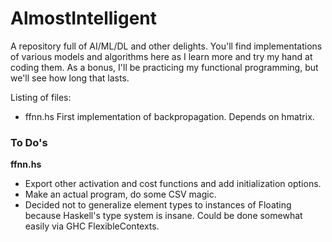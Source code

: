 AlmostIntelligent
=================

A repository full of AI/ML/DL and other delights.
You'll find implementations of various models and algorithms here as I learn more and try
my hand at coding them. As a bonus, I'll be practicing my functional programming,
but we'll see how long that lasts.

Listing of files:
* ffnn.hs First implementation of backpropagation. Depends on hmatrix.

### To Do's
__ffnn.hs__
* Export other activation and cost functions and add initialization options.
* Make an actual program, do some CSV magic.
* Decided not to generalize element types to instances of Floating because
  Haskell's type system is insane. Could be done somewhat easily via
  GHC FlexibleContexts.
